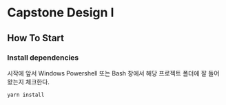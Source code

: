 # Capstone Design I
## How To Start
### Install dependencies
시작에 앞서 Windows Powershell 또는 Bash 창에서 해당 프로젝트 폴더에 잘 들어왔는지 체크한다.
```shell
yarn install
```
